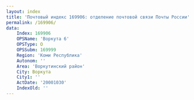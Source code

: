 ```yaml
---
layout: index
title: 'Почтовый индекс 169906: отделение почтовой связи Почты России'
permalink: /169906/
data:
    Index: 169906
    OPSName: 'Воркута 6'
    OPSType: О
    OPSSubm: 169999
    Region: 'Коми Республика'
    Autonom: ''
    Area: 'Воркутинский район'
    City: Воркута
    City1: ''
    ActDate: '20001030'
    IndexOld: ''
---
```


